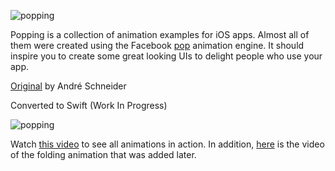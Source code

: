 ![popping](http://cl.ly/Vkhr/popping.png)

Popping is a collection of animation examples for iOS apps. Almost all of them were created using the Facebook [pop](https://github.com/facebook/pop) animation engine. It should inspire you to create some great looking UIs to delight people who use your app.

[Original](https://github.com/schneiderandre/popping) by André Schneider

Converted to Swift (Work In Progress)

![popping](http://cl.ly/VlRu/popping.gif)

Watch [this video](http://cl.ly/Vja9/popping.mp4) to see all animations in action. In addition, [here](http://cl.ly/WffM/popping-folding-animation.mp4) is the video of the folding animation that was added later.

